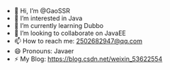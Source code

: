 - 👋 Hi, I’m @GaoSSR
- 👀 I’m interested in Java
- 🌱 I’m currently learning Dubbo
- 💞️ I’m looking to collaborate on JavaEE
- 📫 How to reach me: 2502682947@qq.com
- 😄 Pronouns: Javaer 
- ⚡ My Blog: https://blog.csdn.net/weixin_53622554

<!---
GaoSSR/GaoSSR is a ✨ special ✨ repository because its `README.md` (this file) appears on your GitHub profile.
You can click the Preview link to take a look at your changes.
--->
